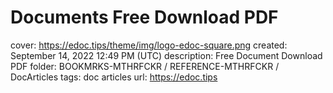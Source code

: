 # Documents Free Download PDF

cover: https://edoc.tips/theme/img/logo-edoc-square.png
created: September 14, 2022 12:49 PM (UTC)
description: Free Document Download PDF
folder: BOOKMRKS-MTHRFCKR / REFERENCE-MTHRFCKR / DocArticles
tags: doc articles
url: https://edoc.tips